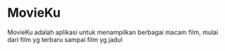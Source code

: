 # MovieKu
MovieKu adalah aplikasi untuk menampilkan berbagai macam film, mulai dari film yg terbaru sampai film yg jadul
